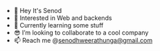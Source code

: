 - 👋 Hey It's Senod
- 👀 Interested in Web and backends
- 🌱 Currently learning some stuff
- 😎 I’m looking to collaborate to a cool company
- 📫 Reach me @senodhweerathunga@gmail.com

<!---
SenodHans/SenodHans is a ✨ special ✨ repository because its `README.md` (this file) appears on your GitHub profile.
You can click the Preview link to take a look at your changes.
--->
